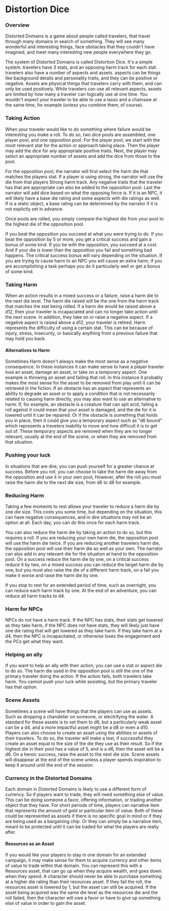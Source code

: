 # Distortion Dice

### Overview

Distorted Domains is a game about people called travelers, that travel through many domains in search of something. They will see many wonderful and interesting things, face obstacles that they couldn't have imagined, and meet many interesting new people everywhere they go.

The system of Distorted Domains is called Distortion Dice. It's a simple system. travelers have 3 stats, and an opposing harm track for each stat. travelers also have a number of aspects and assets. aspects can be things like background details and personality traits, and they can be positive or negative. Assets are physical things that travelers carry with them, and can only be used positively. While travelers can use all relevant aspects, assets are limited by how many a traveler can logically use at one time. You wouldn't expect your traveler to be able to use a lasso and a chainsaw at the same time, for example (unless you combine them, of course).

### Taking Action

When your traveler would like to do something where failure would be interesting you make a roll. To do so, two dice pools are assembled, one player pool, and one opposition pool. For the player pool, we start with the most relevant stat for the action or approach taking place. Then the player may add the dice for any appropriate positive traits. Next, the player may select an appropriate number of assets and add the dice from those to the pool.

For the opposition pool, the narrator will first select the harm die that matches the players stat. If a player is using strong, the narrator will use the die from that players Strong harm track. Any negative traits that the traveler has that are appropriate can also be added to the opposition pool. Last the narrator will add dice based on what the opposing force is. If it is an NPC, it will likely have a base die rating and some aspects with die ratings as well. If is a static object, a base rating can be determined by the narrator if it is not explictly set in advance. 

Once pools are rolled, you simply compare the highest die from your pool to the highest die of the opposition pool.

If you beat the opposition you succeed at what you were trying to do. If you beat the opposition by 5 or more, you get a critical success and gain a bonus of some kind. If you tie with the opposition, you succeed at a cost. And if your die is lower than the opposition you fail and something bad happens. The critical success bonus will vary depending on the situation. If you are trying to cause harm to an NPC you will cause an extra harm, if you are accomplishing a task perhaps you do it particularly well or get a bonus of some kind.

### Taking Harm

When an action results in a mixed success or a failure, raise a harm die to the next die level. The harm die raised will be the one from the harm track that matches the stat being rolled. If a harm die would be raised above a d12, then your traveler is incapaciated and can no longer take action until the next scene. In addition, they take on or raise a negative aspect. If a negative aspect is raised above a d12, your traveler is retired. Harm represents the difficulty of using a certain stat. This can be because of injury, stress, insecurity, or basically anything from a previous failure that may hold you back.

#### Alternatives to Harm

Sometimes Harm doesn't always make the most sense as a negative consequence. In these instances it can make sense to have a player traveler lose an asset, damage an asset, or take on a temporary aspect. One example is throwing an asset and failing that roll. In this instance it probably makes the most sense for the asset to be removed from play until it can be retrieved in the fiction. If an obstacle has an aspect that represents an ability to degrade an asset or to apply a condition that is not necessarily related to causing harm directly, you may also want to use an alternative to harm. If, for example, an obstacle is a creature that can spit acid, failing a roll against it could mean that your asset is damaged, and the die for it is lowered until it can be repaired. Or if the obstacle is something that holds you in place, then it could give you a temporary aspect such as "d6 bound" which represents a travelers inability to move and how difficult it is to get out of. These temporary aspects are removed when they are no longer relevant, usually at the end of the scene, or when they are removed from that situation.

### Pushing your luck

In situations that are dire, you can push yourself for a greater chance at success. Before you roll, you can choose to take the harm die away from the opposition and use it in your own pool, However, after the roll you must raise the harm die to the next die size, from d6 to d8 for example.

### Reducing Harm

Taking a few moments to rest allows your traveler to reduce a harm die by one die size. This costs you some time, but depending on the situation, this can have negative consequences, and in dire situations may not be an option at all. Each day, you can do this once for each harm track.

You can also reduce the harm die by taking an action to do so, but this requires a roll. If you are reducing your own harm die, the opposition pool will use the harm die twice. If you are reducing another travelers harm die, the opposition pool will use their harm die as well as your own. The narrator can also add in any relevant die for the situation at hand to the opposition pool. On a success reduce the harm die by one, on a critical success reduce it by two, on a mixed success you can reduce the target harm die by one, but you must also raise the die of a different harm track, on a fail you make it worse and raise the harm die by one.

If you stop to rest for an extended period of time, such as overnight, you can reduce each harm track by one. At the end of an adventure, you can reduce all harm tracks to d4.

### Harm for NPCs

NPCs do not have a harm track. If the NPC has stats, their stats get lowered as they take harm, if the NPC does not have stats, they will likely just have one die rating that will get lowered as they take harm. If they take harm at a d4, then the NPC is incapacitated, or otherwise loses the engagement and the PCs get what they want.

### Helping an ally

If you want to help an ally with their action, you can use a stat or aspect die to do so. The harm die used in the opposition pool is still the one of the primary traveler doing the action. If the action fails, both travelers take harm. You cannot push your luck while assisting, but the primary traveler has that option.

### Scene Assets

Sometimes a scene will have things that the players can use as assets. Such as dropping a chandelier on someone, or electrifying the water. A standard for these assets is to set them to d6, but a particularly weak asset can be a d4, and a more impactful asset might be a d8 or even a d10. Players can also choose to create an asset using the abilities or assets of their travelers. To do so, the traveler will make a test, if successful they create an asset equal to the size of the die they use as their result. So if the highest die in their pool has a value of 5, and is a d6, then the asset will be a d6. On a heroic success, raise the asset to the next die size. Scene assets will disappear at the end of the scene unless a player spends inspiration to keep it around until the end of the session.

### Currency in the Distorted Domains

Each domain in Distorted Domains is likely to use a different form of currency. So if players want to trade, they will need something else of value. This can be doing someone a favor, offering information, or trading another object that they have. For short periods of time, players can narrative item that represents the amount of gold or particular item of value. Both of these could be represented as assets if there is no specific goal in mind or if they are being used as a bargaining chip. Or they can simply be a narrative item, meant to be protected until it can be traded for what the players are really after.

#### Resources as an Asset

If you would like your players to stay in one domain for an extended campaign, it may make sense for them to acquire currency and other items of value to trade within that domain. You can represent this with a Resources asset, that can go up when they acquire wealth, and goes down when they spend. A character should never be able to purchase something at a higher die rating than their resources asset. If they fail the roll, the resources asset is lowered by 1, but the asset can still be acquired. If the asset being acquired was the same die level as the resources die and the roll failed, then the character will owe a favor or have to give up something else of value in order to gain the asset.